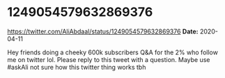 # 1249054579632869376
https://twitter.com/AliAbdaal/status/1249054579632869376
**Date:** 2020-04-11

Hey friends doing a cheeky 600k subscribers Q&A for the 2% who follow me on twitter lol. Please reply to this tweet with a question. Maybe use #askAli not sure how this twitter thing works tbh
